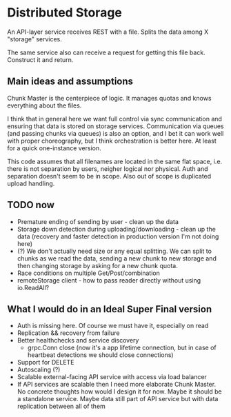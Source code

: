 # Distributed Storage

An API-layer service receives REST with a file. Splits the data among X "storage" services.

The same service also can receive a request for getting this file back. Construct it and return.

## Main ideas and assumptions

Chunk Master is the centerpiece of logic. It manages quotas and knows everything about the files.

I think that in general here we want full control via sync communication and ensuring that data is stored on storage services. Communication via queues (and passing chunks via queues) is also an option, and I bet it can work well with proper choreography, but I think orchestration is better here. At least for a quick one-instance version.

This code assumes that all filenames are located in the same flat space, i.e. there is not separation by users, neigher logical nor physical. Auth and separation doesn't seem to be in scope. Also out of scope is duplicated upload handling.

## TODO now

* Premature ending of sending by user - clean up the data
* Storage down detection during uploading/downloading - clean up the data (recovery and faster detection in production version I'm not doing here)
* (?) We don't actually need size or any equal splitting. We can split to chunks as we read the data, sending a new chunk to new storage and then changing storage by asking for a new chunk quota.
* Race conditions on multiple Get/Post/combination
* remoteStorage client - how to pass reader directly without using io.ReadAll?

## What I would do in an Ideal Super Final version

* Auth is missing here. Of course we must have it, especially on read
* Replication && recovery from failure
* Better healthchecks and service discovery
  - grpc.Conn close (now it's a app lifetime connection, but in case of heartbeat detections we should close connections)
* Support for DELETE
* Autoscaling (?)
* Scalable external-facing API service with access via load balancer
* If API services are scalable then I need more elaborate Chunk Master. No concrete thoughts how would I design it for now. Maybe it should be a standalone service. Maybe data still part of API service but with data replication between all of them
